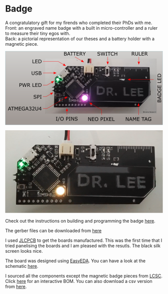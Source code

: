 # Badge
A congratulatory gift for my firends who completed their PhDs with me.   
Front: an engraved name badge with a built in micro-controller and a ruler to measure their tiny egos with.  
Back: a pictorial representation of our theses and a battery holder with a magnetic piece.  

![The badge](https://github.com/KrishnaManaswiD/Badge/blob/main/images/labelledFront.png?raw=true)

![The badge](https://github.com/KrishnaManaswiD/Badge/blob/main/images/frontAnimated.gif?raw=true)

Check out the instructions on building and programming the badge [here](https://github.com/KrishnaManaswiD/Badge/blob/main/files/Instructions.md).  

The gerber files can be downloaded from [here](https://github.com/KrishnaManaswiD/Badge/blob/main/files/Gerber_PCB_2020-01-05%2022_20_36.zip)  

I used [JLCPCB](https://jlcpcb.com/) to get the boards manufactured. This was the first time that I tried panelising the boards and I am pleased with the resutls.
The black silk screen looks nice.  

The board was designed using [EasyEDA](https://easyeda.com/). You can have a look at the schematic [here](https://github.com/KrishnaManaswiD/Badge/blob/main/files/Schematic_2020-08-21.pdf).  

I sourced all the components except the magnetic badge pieces from [LCSC](https://lcsc.com/). Click [here](https://htmlpreview.github.io/?https://github.com/KrishnaManaswiD/Badge/blob/main/files/ibom.html) for an interactive BOM. You can also download a csv version from [here](https://github.com/KrishnaManaswiD/Badge/blob/main/files/BOM.csv).  

